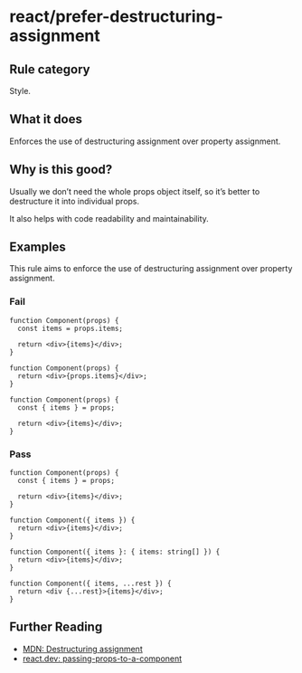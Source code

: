 # react/prefer-destructuring-assignment

## Rule category

Style.

## What it does

Enforces the use of destructuring assignment over property assignment.

## Why is this good?

Usually we don’t need the whole props object itself, so it’s better to destructure it into individual props.

It also helps with code readability and maintainability.

## Examples

This rule aims to enforce the use of destructuring assignment over property assignment.

### Fail

```tsx
function Component(props) {
  const items = props.items;

  return <div>{items}</div>;
}
```

```tsx
function Component(props) {
  return <div>{props.items}</div>;
}
```

```tsx
function Component(props) {
  const { items } = props;

  return <div>{items}</div>;
}
```

### Pass

```tsx
function Component(props) {
  const { items } = props;

  return <div>{items}</div>;
}
```

```tsx
function Component({ items }) {
  return <div>{items}</div>;
}
```

```tsx
function Component({ items }: { items: string[] }) {
  return <div>{items}</div>;
}
```

```tsx
function Component({ items, ...rest }) {
  return <div {...rest}>{items}</div>;
}
```

## Further Reading

- [MDN: Destructuring assignment](https://developer.mozilla.org/en-US/docs/Web/JavaScript/Reference/Operators/Destructuring_assignment)
- [react.dev: passing-props-to-a-component](https://react.dev/learn/passing-props-to-a-component#step-2-read-props-inside-the-child-component)
